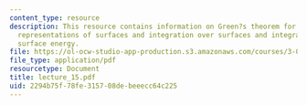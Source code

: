 ```yaml
---
content_type: resource
description: This resource contains information on Green?s theorem for area in plane,
  representations of surfaces and integration over surfaces and integrals of anisotropic
  surface energy.
file: https://ol-ocw-studio-app-production.s3.amazonaws.com/courses/3-016-mathematics-for-materials-scientists-and-engineers-fall-2005/2294b75f78fe315708debeeecc64c225_lecture_15.pdf
file_type: application/pdf
resourcetype: Document
title: lecture_15.pdf
uid: 2294b75f-78fe-3157-08de-beeecc64c225
---
```


